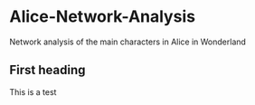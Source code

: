 # Alice-Network-Analysis
Network analysis of the main characters in Alice in Wonderland

## First heading

This is a test

